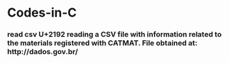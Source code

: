 # Codes-in-C
<h3>
read csv U+2192 reading a CSV file with information related to the materials registered with CATMAT.
File obtained at: http://dados.gov.br/ <h3/>
